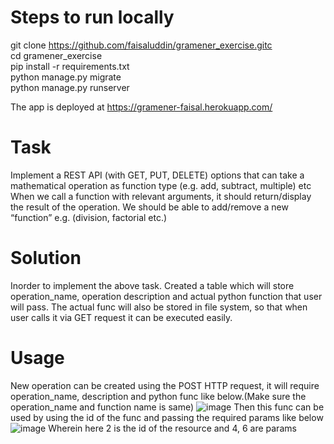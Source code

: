 # Steps to run locally
git clone https://github.com/faisaluddin/gramener_exercise.gitc <br/>
cd gramener_exercise <br/>
pip install -r requirements.txt <br/>
python manage.py migrate <br/>
python manage.py runserver <br/>

The app is deployed at https://gramener-faisal.herokuapp.com/

# Task
Implement a REST API (with GET, PUT, DELETE) options that can take a mathematical operation as function type (e.g. add, subtract, multiple) etc
When we call a function with relevant arguments, it should return/display the result of the operation.
We should be able to add/remove a new “function” e.g. (division, factorial etc.)

# Solution
Inorder to implement the above task. Created a table which will store operation_name, operation description and actual python function that user will pass. The actual func will also be stored in file system, so that when user calls it via GET request it can be executed easily.

# Usage
New operation can be created using the POST HTTP request, it will require operation_name, description and python func like below.(Make sure the operation_name and function name is same)
![image](https://user-images.githubusercontent.com/12785657/123029962-9b445500-d3ff-11eb-8665-5cf5695130d7.png)
Then this func can be used by using the id of the func and passing the required params like below
![image](https://user-images.githubusercontent.com/12785657/123030093-d5155b80-d3ff-11eb-8f8a-7012ed827881.png)
Wherein here 2 is the id of the resource and 4, 6 are params





